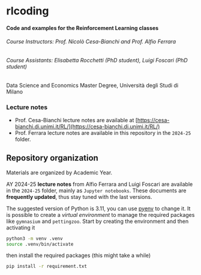 # rlcoding

#### Code and examples for the Reinforcement Learning classes

###### Course Instructors: Prof. Nicolò Cesa-Bianchi and Prof. Alfio Ferrara

###### Course Assistants: Elisabetta Rocchetti (PhD student), Luigi Foscari (PhD student)

Data Science and Economics Master Degree, Università degli Studi di Milano

### Lecture notes
- Prof. Cesa-Bianchi lecture notes are available at [https://cesa-bianchi.di.unimi.it/RL/](https://cesa-bianchi.di.unimi.it/RL/)
- Prof. Ferrara lecture notes are available in this repository in the `2024-25` folder.

## Repository organization

Materials are organized by Academic Year.

<!-- Coding is implemented using the Python libraries [pyenv](https://github.com/pyenv/pyenv) for setting up the virtual environment. -->

AY 2024-25 **lecture notes** from Alfio Ferrara and Luigi Foscari are available in the `2024-25` folder, mainly as `Jupyter notebooks`. These documents are **frequently updated**, thus stay tuned with the last versions.

The suggested version of Python is 3.11, you can use [pyenv](https://github.com/pyenv/pyenv) to change it. It is possible to create a _virtual environment_ to manage the required packages like `gymnasium` and `pettingzoo`. Start by creating the environment and then activating it
```bash
python3 -m venv .venv
source .venv/bin/activate
```
then install the required packages (this might take a while)
```bash
pip install -r requirement.txt
```
